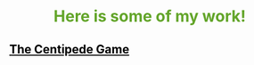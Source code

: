 <h1><p align="middle"><font color="#63a52a">Here is some of my work!</font></p></h1>

<h2><a href="https://github.com/ClarkRabe/Centipede-Game"><font color="black">The Centipede Game</a></font></h2>
